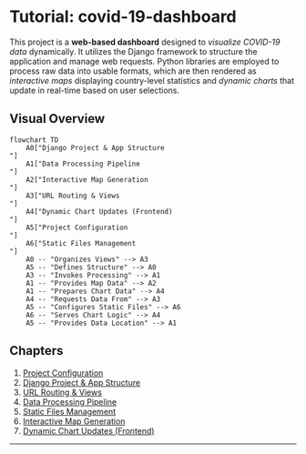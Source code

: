 # Tutorial: covid-19-dashboard

This project is a **web-based dashboard** designed to *visualize COVID-19 data* dynamically. It utilizes the Django framework to structure the application and manage web requests. Python libraries are employed to process raw data into usable formats, which are then rendered as *interactive maps* displaying country-level statistics and *dynamic charts* that update in real-time based on user selections.


## Visual Overview

```mermaid
flowchart TD
    A0["Django Project & App Structure
"]
    A1["Data Processing Pipeline
"]
    A2["Interactive Map Generation
"]
    A3["URL Routing & Views
"]
    A4["Dynamic Chart Updates (Frontend)
"]
    A5["Project Configuration
"]
    A6["Static Files Management
"]
    A0 -- "Organizes Views" --> A3
    A5 -- "Defines Structure" --> A0
    A3 -- "Invokes Processing" --> A1
    A1 -- "Provides Map Data" --> A2
    A1 -- "Prepares Chart Data" --> A4
    A4 -- "Requests Data From" --> A3
    A5 -- "Configures Static Files" --> A6
    A6 -- "Serves Chart Logic" --> A4
    A5 -- "Provides Data Location" --> A1
```

## Chapters

1. [Project Configuration
](01_project_configuration_.md)
2. [Django Project & App Structure
](02_django_project___app_structure_.md)
3. [URL Routing & Views
](03_url_routing___views_.md)
4. [Data Processing Pipeline
](04_data_processing_pipeline_.md)
5. [Static Files Management
](05_static_files_management_.md)
6. [Interactive Map Generation
](06_interactive_map_generation_.md)
7. [Dynamic Chart Updates (Frontend)
](07_dynamic_chart_updates__frontend__.md)

---


